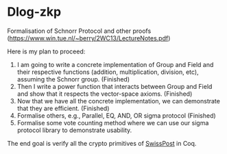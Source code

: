 # Dlog-zkp
Formalisation of Schnorr Protocol and other proofs (https://www.win.tue.nl/~berry/2WC13/LectureNotes.pdf)

Here is my plan to proceed:

1. I am going to write a concrete implementation of Group and Field 
    and their respective functions (addition, multiplication, division,
    etc), assuming the Schnorr group. (Finished)
2. Then I write a power function that interacts between Group and 
    Field and show that it respects the vector-space axioms. (Finished)
3. Now that we have all the concrete implementation, we can 
   demonstrate that they are efficient. (Finished)
4. Formalise others, e.g., Parallel, EQ, AND, OR sigma protocol (Finished)
5. Formalise some vote counting method where we can use our 
   sigma protocol library to demonstrate usability. 


The end goal is verify all the crypto primitives of [SwissPost](https://gitlab.com/swisspost-evoting/crypto-primitives/crypto-primitives/) in Coq.